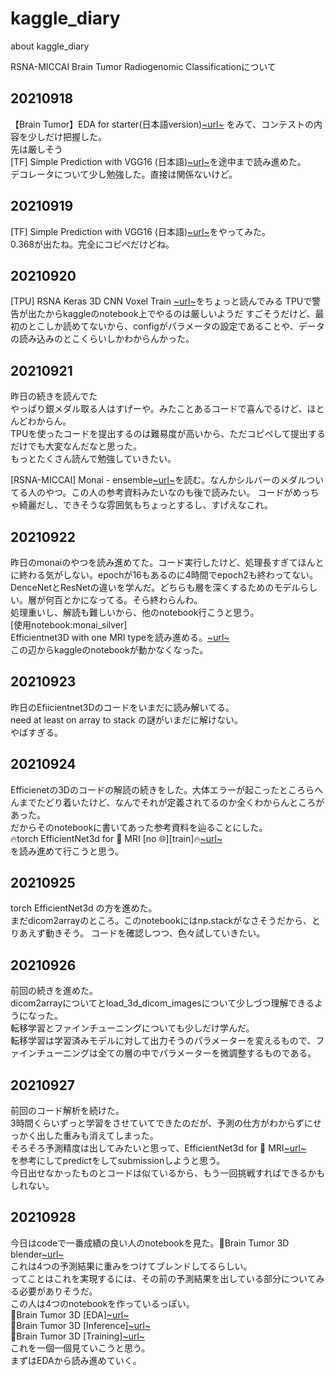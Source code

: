# kaggle_diary
about kaggle_diary  

RSNA-MICCAI Brain Tumor Radiogenomic Classificationについて　　

## 20210918
【Brain Tumor】EDA for starter(日本語version)[~url~](https://www.kaggle.com/chumajin/brain-tumor-eda-for-starter-version) をみて、コンテストの内容を少しだけ把握した。  
先は厳しそう  
[TF] Simple Prediction with VGG16 (日本語)[~url~](https://www.kaggle.com/masatomurakawamm/tf-simple-prediction-with-vgg16)を途中まで読み進めた。  
デコレータについて少し勉強した。直接は関係ないけど。  

## 20210919
[TF] Simple Prediction with VGG16 (日本語)[~url~](https://www.kaggle.com/masatomurakawamm/tf-simple-prediction-with-vgg16)をやってみた。  
0.368が出たね。完全にコピペだけどね。  

## 20210920
[TPU] RSNA Keras 3D CNN Voxel Train [~url~](https://www.kaggle.com/sreevishnudamodaran/tpu-rsna-keras-3d-cnn-voxel-train)をちょっと読んでみる
 TPUで警告が出たからkaggleのnotebook上でやるのは厳しいようだ
 すごそうだけど、最初のとこしか読めてないから、configがパラメータの設定であることや、データの読み込みのとこくらいしかわからんかった。
 
## 20210921
昨日の続きを読んでた  
やっぱり銀メダル取る人はすげーや。みたことあるコードで喜んでるけど、ほとんどわからん。  
TPUを使ったコードを提出するのは難易度が高いから、ただコピペして提出するだけでも大変なんだなと思った。  
もっとたくさん読んで勉強していきたい。

[RSNA-MICCAI] Monai - ensemble[~url~](https://www.kaggle.com/mikecho/rsna-miccai-monai-ensemble)を読む。なんかシルバーのメダルついてる人のやつ。この人の参考資料みたいなのも後で読みたい。 
コードがめっちゃ綺麗だし、できそうな雰囲気もちょっとするし、すげえなこれ。

## 20210922
昨日のmonaiのやつを読み進めてた。コード実行したけど、処理長すぎてほんとに終わる気がしない。epochが16もあるのに4時間でepoch2も終わってない。　　
DenceNetとResNetの違いを学んだ。どちらも層を深くするためのモデルらしい。層が何百とかになってる。そら終わらんわ。  
処理重いし、解読も難しいから、他のnotebook行こうと思う。  
[使用notebook:monai_silver]  
Efficientnet3D with one MRI typeを読み進める。[~url~](https://www.kaggle.com/rluethy/efficientnet3d-with-one-mri-type)  
この辺からkaggleのnotebookが動かなくなった。

## 20210923  
昨日のEfiicientnet3Dのコードをいまだに読み解いてる。  
need at least on array to stack の謎がいまだに解けない。  
やばすぎる。

## 20210924  
Efficienetの3Dのコードの解読の続きをした。大体エラーが起こったところらへんまでたどり着いたけど、なんでそれが定義されてるのか全くわからんところがあった。  
だからそのnotebookに書いてあった参考資料を辿ることにした。  
🔥torch EfficientNet3d for 🧠 MRI [no 🌐][train]🔥[~url~](https://www.kaggle.com/furcifer/torch-efficientnet3d-for-mri-no-train)  
を読み進めて行こうと思う。  

## 20210925  
torch EfficientNet3d の方を進めた。  
まだdicom2arrayのところ。このnotebookにはnp.stackがなさそうだから、とりあえず動きそう。 
コードを確認しつつ、色々試していきたい。

## 20210926  
前回の続きを進めた。  
dicom2arrayについてとload_3d_dicom_imagesについて少しづつ理解できるようになった。  
転移学習とファインチューニングについても少しだけ学んだ。  
転移学習は学習済みモデルに対して出力そうのパラメーターを変えるもので、ファインチューニングは全ての層の中でパラメーターを微調整するものである。 

## 20210927
前回のコード解析を続けた。  
3時間くらいずっと学習をさせていてできたのだが、予測の仕方がわからずにせっかく出した重みも消えてしまった。  
そろそろ予測精度は出してみたいと思って、EfficientNet3d for 🧠 MRI[~url~](https://www.kaggle.com/xuxu1234/efficientnet3d-for-mri)  
を参考にしてpredictをしてsubmissionしようと思う。  
今日出せなかったものとコードは似ているから、もう一回挑戦すればできるかもしれない。

## 20210928  
今日はcodeで一番成績の良い人のnotebookを見た。🧠Brain Tumor 3D blender[~url~](https://www.kaggle.com/ammarnassanalhajali/brain-tumor-3d-blender)  
これは4つの予測結果に重みをつけてブレンドしてるらしい。  
ってことはこれを実現するには、その前の予測結果を出している部分についてみる必要がありそうだ。  
この人は4つのnotebookを作っているっぽい。  
🧠Brain Tumor 3D [EDA][~url~](https://www.kaggle.com/ammarnassanalhajali/brain-tumor-3d-eda)  
🧠Brain Tumor 3D [Inference][~url~](https://www.kaggle.com/ammarnassanalhajali/brain-tumor-3d-inference)    
🧠Brain Tumor 3D [Training][~url~](https://www.kaggle.com/ammarnassanalhajali/brain-tumor-3d-training)   
これを一個一個見ていこうと思う。  
まずはEDAから読み進めていく。


